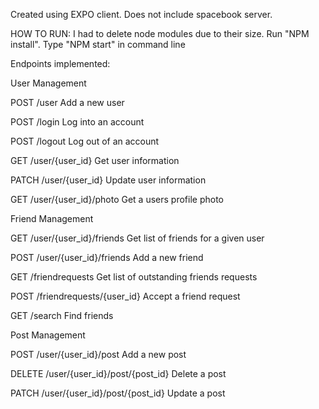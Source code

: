 Created using EXPO client. Does not include spacebook server.

HOW TO RUN: I had to delete node modules due to their size. Run "NPM install". Type "NPM start" in command line 

Endpoints implemented:

User Management

POST
/user
Add a new user

POST
/login
Log into an account

POST
/logout
Log out of an account

GET
/user/{user_id}
Get user information

PATCH
/user/{user_id}
Update user information

GET
/user/{user_id}/photo
Get a users profile photo


Friend Management

GET
/user/{user_id}/friends
Get list of friends for a given user

POST
/user/{user_id}/friends
Add a new friend

GET
/friendrequests
Get list of outstanding friends requests

POST
/friendrequests/{user_id}
Accept a friend request

GET
/search
Find friends

Post Management

POST
/user/{user_id}/post
Add a new post

DELETE
/user/{user_id}/post/{post_id}
Delete a post

PATCH
/user/{user_id}/post/{post_id}
Update a post


